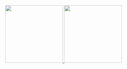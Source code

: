 <div align="center">
  <a href="https://github.com/eduardoworrel">
  <img height="180em" src="https://github-readme-stats.vercel.app/api?username=eduardoworrel&show_icons=true&theme=dracula&include_all_commits=true&count_private=true"/>
  <img height="180em" src="https://github-readme-stats.vercel.app/api/top-langs/?username=eduardoworrel&layout=compact&langs_count=9&theme=dracula"/>
</div>
